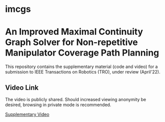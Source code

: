 # imcgs

# An Improved Maximal Continuity Graph Solver for Non-repetitive Manipulator Coverage Path Planning

This repository contains the supplementary material (code and video) for a submission to IEEE Transactions on Robotics (TRO),  under review (April'22). 

## Video Link

The video is publicly shared. Should increased viewing anonymity be desired, browsing in private mode is recommended.

[Supplementary Video](https://drive.google.com/file/d/1y57jRa5FBuPnt8KCTHVeby4e32m3g30x/view?usp=sharing)
